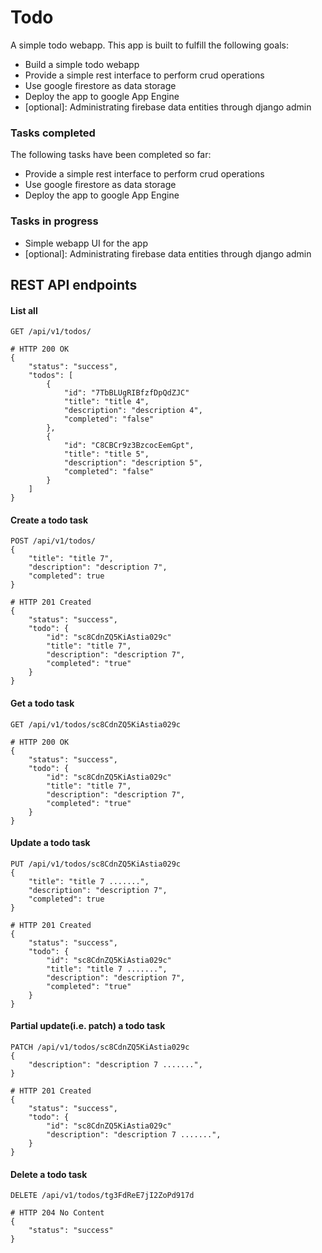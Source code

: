 # Todo
A simple todo webapp. This app is built to fulfill the following goals:
  - Build a simple todo webapp
  - Provide a simple rest interface to perform crud operations
  - Use google firestore as data storage
  - Deploy the app to google App Engine
  - [optional]: Administrating firebase data entities through django admin

### Tasks completed
The following tasks have been completed so far:
  - Provide a simple rest interface to perform crud operations
  - Use google firestore as data storage
  - Deploy the app to google App Engine

### Tasks in progress
  - Simple webapp UI for the app
  - [optional]: Administrating firebase data entities through django admin


## REST API endpoints

#### List all
```
GET /api/v1/todos/
```

```
# HTTP 200 OK
{
    "status": "success",
    "todos": [
        {
            "id": "7TbBLUgRIBfzfDpQdZJC"
            "title": "title 4",
            "description": "description 4",
            "completed": "false"
        },
        {
            "id": "C8CBCr9z3BzcocEemGpt",
            "title": "title 5",
            "description": "description 5",
            "completed": "false"
        }
    ]
}
```

#### Create a todo task
```
POST /api/v1/todos/
{
    "title": "title 7",
    "description": "description 7",
    "completed": true
}
```

```
# HTTP 201 Created
{
    "status": "success",
    "todo": {
        "id": "sc8CdnZQ5KiAstia029c"
        "title": "title 7",
        "description": "description 7",
        "completed": "true"
    }
}
```

#### Get a todo task
```
GET /api/v1/todos/sc8CdnZQ5KiAstia029c
```

```
# HTTP 200 OK
{
    "status": "success",
    "todo": {
        "id": "sc8CdnZQ5KiAstia029c"
        "title": "title 7",
        "description": "description 7",
        "completed": "true"
    }
}
```

#### Update a todo task
```
PUT /api/v1/todos/sc8CdnZQ5KiAstia029c
{
    "title": "title 7 .......",
    "description": "description 7",
    "completed": true
}
```

```
# HTTP 201 Created
{
    "status": "success",
    "todo": {
        "id": "sc8CdnZQ5KiAstia029c"
        "title": "title 7 .......",
        "description": "description 7",
        "completed": "true"
    }
}
```

#### Partial update(i.e. patch) a todo task
```
PATCH /api/v1/todos/sc8CdnZQ5KiAstia029c
{
    "description": "description 7 .......",
}
```

```
# HTTP 201 Created
{
    "status": "success",
    "todo": {
        "id": "sc8CdnZQ5KiAstia029c"
        "description": "description 7 .......",
    }
}
```

#### Delete a todo task
```
DELETE /api/v1/todos/tg3FdReE7jI2ZoPd917d
```

```
# HTTP 204 No Content
{
    "status": "success"
}
```

